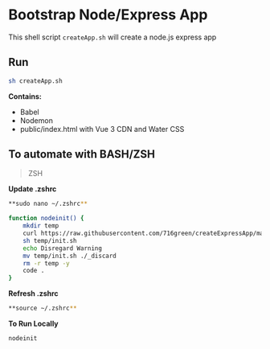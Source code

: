 # Bootstrap Node/Express App

This shell script `createApp.sh` will create a node.js express app

## Run

```bash
sh createApp.sh
```

**Contains:**

- Babel
- Nodemon
- public/index.html with Vue 3 CDN and Water CSS

## To automate with BASH/ZSH

> ZSH

**Update .zshrc**

```bash
**sudo nano ~/.zshrc**
```

```bash
function nodeinit() {
	mkdir temp
	curl https://raw.githubusercontent.com/716green/createExpressApp/main/c$
	sh temp/init.sh
	echo Disregard Warning
	mv temp/init.sh ./_discard
	rm -r temp -y
	code .
}
```

**Refresh .zshrc**

```bash
**source ~/.zshrc**
```

**To Run Locally**

```bash
nodeinit
```
